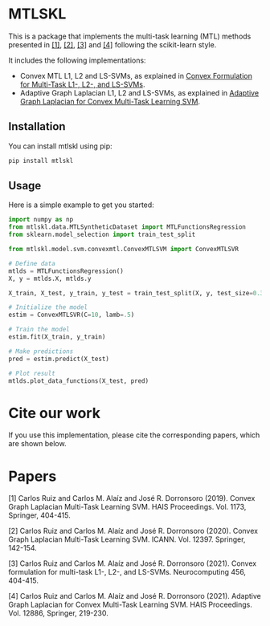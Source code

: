 <!-- # convexMTLPyTorch
Implementation of ConvexMTL neural networks using PyTorch. -->

# MTLSKL

This is a package that implements the multi-task learning (MTL) methods presented in [[1]](#1), [[2]](#2), [[3]](#3) and [[4]](#4) following the scikit-learn style.

It includes the following implementations:
* Convex MTL L1, L2 and LS-SVMs, as explained in [Convex Formulation for Multi-Task L1-, L2-, and LS-SVMs](https://www.scinapse.io/papers/3173400759).
* Adaptive Graph Laplacian L1, L2 and LS-SVMs, as explained in [Adaptive Graph Laplacian for Convex Multi-Task Learning SVM](https://www.scinapse.io/papers/3201347008).

## Installation

You can install mtlskl using pip:
```bash
pip install mtlskl
```

## Usage

Here is a simple example to get you started:

```python
import numpy as np
from mtlskl.data.MTLSyntheticDataset import MTLFunctionsRegression
from sklearn.model_selection import train_test_split

from mtlskl.model.svm.convexmtl.ConvexMTLSVM import ConvexMTLSVR

# Define data 
mtlds = MTLFunctionsRegression()
X, y = mtlds.X, mtlds.y

X_train, X_test, y_train, y_test = train_test_split(X, y, test_size=0.33, random_state=42)

# Initialize the model
estim = ConvexMTLSVR(C=10, lamb=.5)

# Train the model
estim.fit(X_train, y_train)

# Make predictions
pred = estim.predict(X_test)

# Plot result
mtlds.plot_data_functions(X_test, pred)

```

# Cite our work
If you use this implementation, please cite the corresponding papers, which are shown below.

# Papers
<a id="1">[1]</a> 
Carlos Ruiz and Carlos M. Alaíz and José R. Dorronsoro (2019). 
Convex Graph Laplacian Multi-Task Learning SVM. 
HAIS Proceedings. Vol. 1173, Springer, 404-415.

<a id="2">[2]</a> 
Carlos Ruiz and Carlos M. Alaíz and José R. Dorronsoro (2020). 
Convex Graph Laplacian Multi-Task Learning SVM.
ICANN. Vol. 12397. Springer, 142-154.

<a id="3">[3]</a>
Carlos Ruiz and Carlos M. Alaíz and José R. Dorronsoro (2021). 
Convex formulation for multi-task L1-, L2-, and LS-SVMs.
Neurocomputing 456, 404-415.

<a id="4">[4]</a> 
Carlos Ruiz and Carlos M. Alaíz and José R. Dorronsoro (2021). 
Adaptive Graph Laplacian for Convex Multi-Task Learning SVM.
HAIS Proceedings. Vol. 12886, Springer, 219-230.



